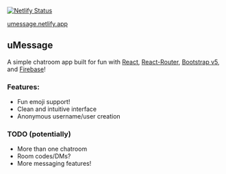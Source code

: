 [![Netlify Status](https://api.netlify.com/api/v1/badges/7314e83c-e796-4a10-ab0c-46ef6b6ec205/deploy-status)](https://app.netlify.com/sites/umessage/deploys)

<a rel="noreferrer noopener" href="https://umessage.netlify.app/" target="_blank">umessage.netlify.app<a>

## uMessage
A simple chatroom app built for fun with 
<a href="https://reactjs.org/">React</a>, 
<a href="https://reactrouter.com/web/guides/quick-start">React-Router</a>,
<a href="https://getbootstrap.com/docs/5.0/getting-started/introduction/">Bootstrap v5</a>, and 
<a href="https://firebase.google.com/">Firebase</a>!
<br />

### Features:
<ul>
  <li>Fun emoji support!</li>
  <li>Clean and intuitive interface</li>
  <li>Anonymous username/user creation</li>
</ul>

### TODO (potentially)
<ul>
  <li>More than one chatroom</li>
  <li>Room codes/DMs?</li>
  <li>More messaging features!</li>
</ul>
